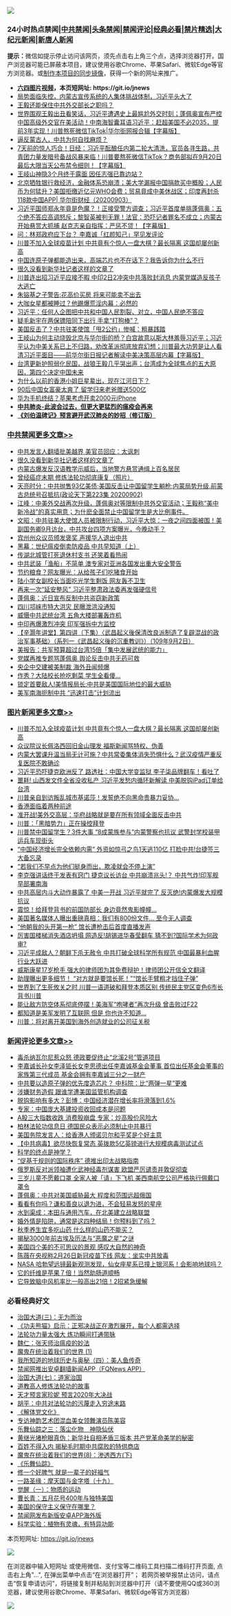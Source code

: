 ![](https://raw.githubusercontent.com/fqnews/bnews/master/64photo/fqnews-qr.jpg)

<div id="tt">
<h3>24小时热点禁闻|<a href="#%E4%B8%AD%E5%85%B1%E7%A6%81%E9%97%BB%E6%9B%B4%E5%A4%9A%E6%96%87%E7%AB%A0">中共禁闻</a>|<a href="#%E5%9B%BE%E7%89%87%E6%96%B0%E9%97%BB%E6%9B%B4%E5%A4%9A%E6%96%87%E7%AB%A0">头条禁闻</a>|<a href="#%E6%96%B0%E9%97%BB%E8%AF%84%E8%AE%BA%E6%9B%B4%E5%A4%9A%E6%96%87%E7%AB%A0">禁闻评论|<a href="#%E5%BF%85%E7%9C%8B%E7%BB%8F%E5%85%B8%E5%A5%BD%E6%96%87">经典必看|<a href="/video.md#%E7%A6%81%E7%89%87%E7%B2%BE%E9%80%89">禁片精选</a>|<a href="https://github.com/fqnews/djy/blob/master/gb/nf1351518.md#1">大纪元新闻</a>|<a href="https://github.com/fqnews/ntdtv/blob/master/gb/prog204.md#1">新唐人新闻</a></h3>
<div><b>提示：</b>微信如提示停止访问该网页，须先点击右上角三个点，选择浏览器打开。国产浏览器可能已屏蔽本项目，建议使用谷歌Chrome、苹果Safari、微软Edge等官方浏览器。或<a href="https://github.com/fqnews/bnews/blob/master/%E5%88%B6%E4%BD%9Cgit%E7%A6%81%E9%97%BB%E9%95%9C%E5%83%8F.md">制作本项目的同步镜像</a>，获得一个新的网址来推广。</div>
<ul>
<li><b><a href="http://d1.bdrive.tk/64.mp4" target="_blank">六四图片视频</a>，本页短网址: https://git.io/jnews</b></li>
<li><a href="/bannedvideo/20200903/1390150.md">局势面临失控，内蒙古宣传系统的人集体挑战体制，习近平头大了</a></li>
<li><a href="/ssgc/20200903/1390162.md">王毅还能保住中共外交部长之职吗？</a></li>
<li><a href="/bannedvideo/20200903/1390166.md">世界围观王毅出丑看笑话，习近平遭遇史上最尴尬外交时刻；蓬佩奥宣布严控中国高级外交官在美活动！中南海智囊耳语习近平：赶超美国不必2035，提前3年实现！川普熬死微信TikTok|华尔街网报合辑【字幕版】</a></li>
<li><a href="/ssgc/20200903/1390148.md">逼反蒙古人，中共为何自找麻烦？</a></li>
<li><a href="/bannedvideo/20200903/1390141.md">7天前的惊人巧合！日经：习近平酝酿任内第二轮大清洗，官员各寻生路，共青团力量发暗号备战风暴来临！川普要熬死微信TikTok？商务部拟在9月20日最后大限当天公布禁令细则！【字幕版】</a></li>
<li><a href="/cnnews/20200903/1390244.md">王岐山神隐3个月终于露面 因任志强已靠边站？</a></li>
<li><a href="/bannedvideo/20200903/1390158.md">北京牺牲银行救经济，金融体系恐崩溃；美大学漏报中国捐款买中概股；人民币为何猛升？美国拒缴近亿元WHO会费；贸易竟成中美休战区；印度再封杀118款中国APP| 华尔街财经（20200903）</a></li>
<li><a href="/bannedvideo/20200903/1390408.md">习近平国师郑永年竟是色魔？！正接受警方调查；习近平首度单挑蓬佩奥：五个绝不答应高调怒斥；黎智英被判无罪！法官：恐吓记者罪名不成立；内蒙古开始悬赏大抓捕 赵克志亲自指挥：严惩不贷！【字幕版】</a></li>
<li><a href="/cnnews/hknews/20200903/1390169.md">问：林郑政府应下台？ 李嘉诚「红颜知己」罕见发评论</a></li>
<li><a href="/topimagenews/20200903/1390470.md">川普不加入全球疫苗计划 中共竟有个惊人一盘大棋？最长隔离 这国却屡创新高</a></li>
<li><a href="/bannedvideo/20200903/1390157.md">中国连原子弹都能造出来，高端芯片也不在话下？我告诉你为什么不行</a></li>
<li><a href="/cbnews/20200903/1390471.md">很久没看到新华社记者这样的文章了</a></li>
<li><a href="/cnnews/20200903/1390252.md">川普连出招习近平应接不暇 中印2日2冲突中共落败封消息 内蒙党媒造反孩子大逃亡</a></li>
<li><a href="/cnnews/20200903/1390247.md">朱镕基之子警告:花高价买房 将来可能卖不出去</a></li>
<li><a href="/yule/20200903/1390262.md">大咖女星都被睡过？他踢爆荒淫内幕：必然的</a></li>
<li><a href="/headline/20200904/1390504.md">习近平：任何人企图把中共和中国人民割裂、对立，中国人民绝不答应</a></li>
<li><a href="/cnnews/20200903/1390234.md">疑毛新宇在两保镖陪同下出行 手拿“打狗棒”？</a></li>
<li><a href="/cnnews/20200903/1390253.md">美国反击了？中共驻美使馆「甩2公约」惨喊：粗暴践踏</a></li>
<li><a href="/bannedvideo/20200904/1390569.md">王岐山为何主动烧毁北京与华尔街的桥？白宫故意以斯大林羞辱习近平；习近平认为中美关系已上不归路，劝改革派彻底放弃幻想；川普最大功劳是让人看清习近平面目——前华尔街日报记者解读中美决策高层内幕【字幕版】</a></li>
<li><a href="/bannedvideo/20200904/1390503.md">台湾更新护照弱化民国，战狼王毅几乎哭出声；台湾成为全球焦点的五大原因，第四个决定中国未来</a></li>
<li><a href="/ssgc/20200903/1390165.md">为什么以前的香港小姐巨星辈出，现在江河日下？</a></li>
<li><a href="/cnnews/20200903/1390243.md">90后中国女富豪太爽了 留学归来老爸赠送500亿</a></li>
<li><a href="/cnnews/20200903/1390254.md">华为手机终结？苹果考虑开卖2000元iPhone</a></li>
<li><b><a href="/comments/20200211/1275071.md" target="_blank">中共肺炎-此波会过去，但更大更猛烈的瘟疫会再来</a></b></li>
<li><b><a href="/comments/20200207/1272816.md" target="_blank">《刘伯温碑记》预言避开武汉肺炎的妙招（修订版）</a></b></li>
</ul>
</div>

<div class="catlist">
<h3><a href="/cbnews/" target="_blank">中共禁闻</a><span><a href="/cbnews/" target="_blank" rel="nofollow">更多文章>></a></span></h3>
<ul>
<li><a href="/cbnews/20200904/1390660.md" target="_blank">中共发言人翻墙批美越界 美官员回应：太讽刺</a></li>
<li><a href="/cbnews/20200903/1390471.md" target="_blank">很久没看到新华社记者这样的文章了</a></li>
<li><a href="/cbnews/20200903/1390435.md" target="_blank">内蒙古爆发反汉语教学示威后，当地警方悬赏通缉上百名居民</a></li>
<li><a href="/cbnews/20200903/1390317.md" target="_blank">曾经癌症末期 修炼法轮功彻底康复（照片）</a></li>
<li><a href="/cbnews/20200903/1390308.md" target="_blank">天亮时分：中共抛售93亿美债;美国反击让中国留学生躺枪;内蒙局势升级,前蒙古总统号召抵抗(政论天下第223集 20200902)</a></li>
<li><a href="/cbnews/20200903/1390289.md" target="_blank">江峰：中美外交战再次升级，蓬佩奥对等限制中共外交官活动；王毅称“美中新冷战”的真实用意；为什麽全面禁止中国留学生是大比例事件。</a></li>
<li><a href="/cbnews/20200903/1390136.md" target="_blank">文昭：中共驻美大使馆人员被限制行动，习近平大惊：一夜之间四面被围！美副国务卿9月访台，中共攻台四项方案曝光，今晚动手？</a></li>
<li><a href="/cbnews/20200903/1389911.md" target="_blank">宾州州众议员颁发褒奖 声援华人退出中共</a></li>
<li><a href="/cbnews/20200903/1389913.md" target="_blank">黑幕：世纪瘟疫倒卖防疫品 中共早知道（上）</a></li>
<li><a href="/cbnews/20200903/1390109.md" target="_blank">传湖北城管打死退休村支书 还笑着看热闹</a></li>
<li><a href="/cbnews/20200903/1390062.md" target="_blank">中共武装「渔船」不简单 澳专家对亚洲各国发出重大安全警告</a></li>
<li><a href="/cbnews/20200903/1390061.md" target="_blank">节约粮食？网友曝光：从给孩子们吃猪食开始</a></li>
<li><a href="/cbnews/20200903/1390036.md" target="_blank">陆小学女副校长当面吃光学生剩饭 网友轰不卫生</a></li>
<li><a href="/cbnews/20200903/1389979.md" target="_blank">再来一次“延安整风” 习近平整肃政法委再发强硬信号</a></li>
<li><a href="/cbnews/20200902/1389920.md" target="_blank">蓬佩奥：近日宣布反制中共盗窃新政策</a></li>
<li><a href="/cbnews/20200902/1389822.md" target="_blank">四川邛崃市特大洪灾 民曝泄洪没通知</a></li>
<li><a href="/cbnews/20200902/1389803.md" target="_blank">威慑中共武统台湾 五角大楼部署轰炸机</a></li>
<li><a href="/cbnews/20200902/1389791.md" target="_blank">中印再爆激烈冲突 印军强拆中方监控</a></li>
<li><a href="/cbnews/20200902/1389755.md" target="_blank">【辛灏年讲堂】第四讲（下集）〈武昌起义後保清改良派制造了复辟混战的政治军事基础〉（系列一《武昌起义後的沉重教训》）（109年9月2日）</a></li>
<li><a href="/cbnews/20200902/1389735.md" target="_blank">美报告：共军预算超过台湾15倍「集中发展武统的能力」</a></li>
<li><a href="/cbnews/20200902/1389734.md" target="_blank">党媒再推专题骂蓬佩奥 舆论反击中共无药可救</a></li>
<li><a href="/cbnews/20200902/1389724.md" target="_blank">央企中交建被美制裁 海外丑闻频爆</a></li>
<li><a href="/cbnews/20200902/1389719.md" target="_blank">作秀？大陆校长抢吃剩菜 学生全看傻…</a></li>
<li><a href="/cbnews/20200902/1389714.md" target="_blank">锁定首要敌人!美情报局长:中共是美国国际地位的最大威胁</a></li>
<li><a href="/cbnews/20200902/1389713.md" target="_blank">美军南海扼制中共 “迅速打击”计划流出</a></li>

</ul>
</div>
<div class="catlist">
<h3><a href="/topimagenews/" target="_blank">图片新闻</a><span><a href="/topimagenews/" target="_blank" rel="nofollow">更多文章>></a></span></h3>
<ul>
<li><a href="/topimagenews/20200903/1390470.md" target="_blank">川普不加入全球疫苗计划 中共竟有个惊人一盘大棋？最长隔离 这国却屡创新高</a></li>
<li><a href="/topimagenews/20200903/1390075.md" target="_blank">众议院议长佩洛西回旧金山理发 福斯新闻骂特权、伪善</a></li>
<li><a href="/topimagenews/20200902/1389953.md" target="_blank">内蒙大罢课升温当局无计可施？中共常委集体消失恐惧什么？武汉疫情严重反复医院不敢确诊</a></li>
<li><a href="/topimagenews/20200902/1389888.md" target="_blank">习近平恐吓捷克欧洲反了 路透社：中国大学变监狱 李子柒品牌翻车！看吐了</a></li>
<li><a href="/topimagenews/20200902/1389840.md" target="_blank">噩耗! 山西发文件全省没收私产 习近平发愁内循环新解读 中美脱钩iPad订单给台湾</a></li>
<li><a href="/topimagenews/20200902/1389762.md" target="_blank">川普亲自到访叛乱城市基诺莎！发誓绝不向黑命贵暴力妥协…</a></li>
<li><a href="/comments/20200902/1389663.md" target="_blank">香港面临着两种前途</a></li>
<li><a href="/topimagenews/20200902/1389577.md" target="_blank">准开战!美外交高层：华府战略就是要在所有领域全面反击中共</a></li>
<li><a href="/topimagenews/20200902/1389489.md" target="_blank">川普：「黑暗势力」正在操控拜登</a></li>
<li><a href="/topimagenews/20200901/1389357.md" target="_blank">川普禁中国留学生？3件大事 “8成蒙族参与”内蒙警察也抗议 武警封学校装甲运兵车现街头</a></li>
<li><a href="/topimagenews/20200901/1389324.md" target="_blank">&#8220;中国经济增长完全依赖内需&#8221; 外资如惊弓之鸟1天逃110亿 打脸中共!台捷签三大备忘录</a></li>
<li><a href="/topimagenews/20200901/1389112.md" target="_blank">“若我们不早点为他们挺身而出，欺凌就会不停上演”</a></li>
<li><a href="/topimagenews/20200831/1388874.md" target="_blank">李克强讲话终于发表有窍门 捷克议长访台 中共崩溃兆头!？ 中共气炸!印军舰早部署南海</a></li>
<li><a href="/topimagenews/20200831/1388860.md" target="_blank">中共高层内斗大动作暴露了 中美一开战 习近平就完了 反灭绝!内蒙爆发大规模抗议</a></li>
<li><a href="/topimagenews/20200831/1388627.md" target="_blank">震惊！给拜登背书的前国防部长 身边竟然鬼影幢幢&#8230;</a></li>
<li><a href="/topimagenews/20200831/1388449.md" target="_blank">美国著名媒体人曝出重磅真相：我们有800份文件… 至今无人调查</a></li>
<li><a href="/topimagenews/20200831/1388426.md" target="_blank">“他朝我的头开第一枪” 馆长遭枪击后首度直播发声</a></li>
<li><a href="/topimagenews/20200831/1388362.md" target="_blank">厉害国楼梯消失酒店坍塌 网造反!胡锡进华春莹翻车 猜不到?国际学术为何政审?</a></li>
<li><a href="/topimagenews/20200831/1388357.md" target="_blank">习近平成敌人？朝鲜下杀无赦令 中共打破全球科学所有规范 中国最暴利血腥行业大跃进</a></li>
<li><a href="/topimagenews/20200830/1388071.md" target="_blank">威斯康星17岁枪手 强大的律师团为其免费辩护！律师团公开信全文翻译</a></li>
<li><a href="/topimagenews/20200830/1388032.md" target="_blank">助理曝出更多细节！ “对方就是要馆长死！”“馆长手臂粗才挡住子弹”</a></li>
<li><a href="/topimagenews/20200829/1387868.md" target="_blank">世界到了生死攸关之时 川普一语道破和拜登本质区别 传统民主党区变色6市长背书川普</a></li>
<li><a href="/topimagenews/20200829/1387710.md" target="_blank">能让敌方防空体系彻底停摆！美海军“咆哮者”再次升级 曾击败过F22</a></li>
<li><a href="/topimagenews/20200829/1387697.md" target="_blank">都知道是美军发明了互联网 但是 你也许不知道…</a></li>
<li><a href="/topimagenews/20200829/1387452.md" target="_blank">川普：将对离开美国到海外创造就业的公司征关税</a></li>

</ul>
</div>
<div class="catlist">
<h3><a href="/comments/" target="_blank">新闻评论</a><span><a href="/comments/" target="_blank" rel="nofollow">更多文章>></a></span></h3>
<ul>
<li><a href="/comments/20200904/1390655.md" target="_blank">毒杀纳瓦尔尼惹众怒 德政要促终止“北溪2号”管道项目</a></li>
<li><a href="/comments/20200904/1390644.md" target="_blank">李嘉诚长孙女李泽钜长女李思德出任李嘉诚基金会董事 首位出任基金会董事的家族第三代成员 基金会拥有李嘉诚三分之一财产</a></li>
<li><a href="/comments/20200904/1390643.md" target="_blank">中共要以造原子弹的优先度造芯片？ 中科院：比“两弹一星”更难</a></li>
<li><a href="/comments/20200904/1390642.md" target="_blank">涉嫌财务造假 跟谁学遭美国监管机构调查</a></li>
<li><a href="/comments/20200904/1390641.md" target="_blank">脱钩影响有多大？彭博：中国经济潜在增长率将滑落到1.6%</a></li>
<li><a href="/comments/20200904/1390628.md" target="_blank">专家：中国庞大基建投资收回成本是问题</a></li>
<li><a href="/comments/20200904/1390627.md" target="_blank">A股三大指数收跌 消费股崩盘 专家：炒高股价风险大</a></li>
<li><a href="/comments/20200904/1390620.md" target="_blank">柏林法轮功信息日 德国民众表示必须制止中共暴行</a></li>
<li><a href="/comments/20200904/1390608.md" target="_blank">美国务院发言人：给香港人颁诺贝尔和平奖是个好主意</a></li>
<li><a href="/comments/20200904/1390607.md" target="_blank">【中共病毒】欲尽快恢复常态 英拨款5亿英镑进行大规模病毒测试试点</a></li>
<li><a href="/comments/20200904/1390595.md" target="_blank">科学的终点是神学？</a></li>
<li><a href="/comments/20200904/1390580.md" target="_blank">“促基于规则的国际秩序” 德推出印太战略指南</a></li>
<li><a href="/comments/20200904/1390567.md" target="_blank">俄罗斯反对派领袖遭化武神经毒剂谋害 欧盟严厉谴责并敦促彻查</a></li>
<li><a href="/comments/20200904/1390566.md" target="_blank">三岁儿童不愿戴口罩 全家人被「请」下飞机 美西南航空公司严格执行佩戴口罩令</a></li>
<li><a href="/comments/20200904/1390546.md" target="_blank">蓬佩奥：中共对美国威胁最大 程度和范围远超俄国</a></li>
<li><a href="/comments/20200904/1390545.md" target="_blank">看看有你吗？谦和善良以退为进，不会轻易发怒的星座</a></li>
<li><a href="/comments/20200904/1390537.md" target="_blank">水到渠成：本田与通用汽车，在北美建立战略联盟</a></li>
<li><a href="/comments/20200904/1390525.md" target="_blank">婚外情是陷阱，通常是这四种结局！你预料到了吗？</a></li>
<li><a href="/comments/20200904/1390524.md" target="_blank">秋季养生宜多吃山药 什么样的山药不能买？</a></li>
<li><a href="/comments/20200904/1390517.md" target="_blank">揭秘3000年前古埃及历法与“恶魔之星”之谜</a></li>
<li><a href="/comments/20200904/1390516.md" target="_blank">美国四个美的不可思议的景观 感叹大自然的神奇</a></li>
<li><a href="/comments/20200903/1390496.md" target="_blank">陈薇在央视称2月26日新冠疫苗下线 网友：坐实中共放毒</a></li>
<li><a href="/comments/20200903/1390478.md" target="_blank">NASA 哈勃望远镜最新观测发现，仙女座星系已撞上银河系！会影响地球吗？</a></li>
<li><a href="/comments/20200903/1390477.md" target="_blank">它的纤维是苹果７倍！当然助肠道顺畅</a></li>
<li><a href="/comments/20200903/1390476.md" target="_blank">它导致脑中风机率比一般高出21倍！2招紧急缓解</a></li>

</ul>
</div>

<div class="catlist">
<h3>必看经典好文</h3>
<ul>
<li><a href="/cbnews/20180309/912114.md" target="_blank">治国大道(三)：无为而治</a></li>
<li><a href="/comments/20200308/1290182.md" target="_blank">《功夫熊猫》启示：正邪决战正在激烈展开，每个人都需选择</a></li>
<li><a href="/cbnews/20200816/1381005.md" target="_blank">法轮功力量太强大 炼功瞬间打通带脉</a></li>
<li><a href="/comments/20200224/1282494.md" target="_blank">魏仁：张天师治瘟疫的妙法</a></li>
<li><a href="/topimagenews/20180519/944624.md" target="_blank">魔鬼在统治着我们的世界 (1)</a></li>
<li><a href="/tculture/xiulian/20170729/799172.md" target="_blank">我所知道的地球历史与奥秘（四）：美人鱼传奇</a></li>
<li><a href="/comments/20200503/1322531.md" target="_blank">禁闻网推出安卓翻墙新闻APP（FQNews APP）</a></li>
<li><a href="/cbnews/20190424/913985.md" target="_blank">治国大道(七)：道家治国</a></li>
<li><a href="/comments/20200805/1375080.md" target="_blank">道教高人修炼法轮功的故事</a></li>
<li><a href="/topimagenews/20200513/1327828.md" target="_blank">天才预言家珍妮 预言2020年大决战</a></li>
<li><a href="/cbnews/20200720/1363328.md" target="_blank">胡平：中共对法轮功的污蔑走入穷途末路</a></li>
<li><a href="/bookwiki/20130610/138400.md" target="_blank">《解体党文化》</a></li>
<li><a href="/topimagenews/20180404/923380.md" target="_blank">专访神韵艺术团混血美女领舞演员陈美容</a></li>
<li><a href="/tculture/20190101/1056889.md" target="_blank">乐舞仙踪之三：落尘化物　神隐仙伏</a></li>
<li><a href="/lifebaike/20180921/1001174.md" target="_blank">黄继光堵枪眼真伪：新华社自相矛盾三版本 共产党革命美学的秘密</a></li>
<li><a href="/lifebaike/20200711/1358994.md" target="_blank">百姓不得入内 揭秘毛时期中共腐败的特供商店</a></li>
<li><a href="/topimagenews/20180527/948714.md" target="_blank">魔鬼在统治着我们的世界(8)：渗透西方(下)</a></li>
<li><a href="/comments/20200527/783191.md" target="_blank">《乐舞仙踪》</a></li>
<li><a href="/funmedia/20200713/1359909.md" target="_blank">修一个好脾气 就是一辈子的好福气</a></li>
<li><a href="/topimagenews/20180327/919935.md" target="_blank">一路圣缘：摩天国与金字塔（十九）</a></li>
<li><a href="/comments/20200810/1377609.md" target="_blank">觉醒（一）：物质的运动</a></li>
<li><a href="/comments/20200713/1359796.md" target="_blank">曹长青：五月花号400年与独特美国</a></li>
<li><a href="/lifebaike/20200520/1331379.md" target="_blank">美国的保守主义保守在哪里？</a></li>
<li><a href="/comments/20200627/783266.md" target="_blank">禁闻网发布新版安卓APP海外版</a></li>
<li><a href="/comments/20200605/783205.md" target="_blank">科学实验：植物有灵魂，有特异功能</a></li>

</ul>
</div>

本页短网址: https://git.io/jnews

![](https://raw.githubusercontent.com/fqnews/bnews/master/64photo/fqnews-qr.jpg)

在浏览器中输入短网址 或使用微信、支付宝等二维码工具扫描二维码打开页面, 点击右上角"...", 在弹出菜单中点击“在浏览器打开”； 若网页被举报禁止访问，请点击“恢复申请访问”，将链接复制并粘贴到浏览器中打开（请不要使用QQ或360浏览器，建议使用谷歌Chrome、苹果Safari、微软Edge等官方浏览器）

![](https://raw.githubusercontent.com/fqnews/bnews/master/64photo/wx.jpg)